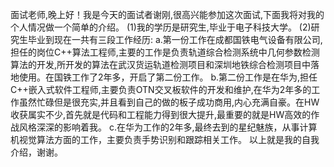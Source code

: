 面试老师,晚上好！我是今天的面试者谢刚,很高兴能参加这次面试,下面我将对我的个人情况做一个简单的介绍。
(1)我的学历是研究生,毕业于电子科技大学。
(2)研究生毕业到现在一共有三段工作经历:
    a.第一份工作在成都国铁电气设备有限公司,担任的岗位C++算法工程师,主要的工作是负责轨道综合检测系统中几何参数检测算法的开发,所开发的算法在武汉货运轨道检测项目和深圳地铁综合检测项目中落地使用。在国铁工作了2年多，开启了第二份工作。
    b.第二份工作是在华为,担任C++嵌入式软件工程师,主要负责OTN交叉板软件的开发和维护,在华为2年多的工作虽然忙碌但是很充实,并且看到自己的做的板子成功商用,内心充满自豪。在HW收获属实不少,首先就是代码和工程能力得到很大提升,最重要的就是HW高效的作战风格深深的影响着我。
    c.在华为工作的2年多,最终去到的星纪魅族，从事计算机视觉算法方面的工作，主要负责手势识别和跟踪相关工作。
以上就是我的自我介绍，谢谢。